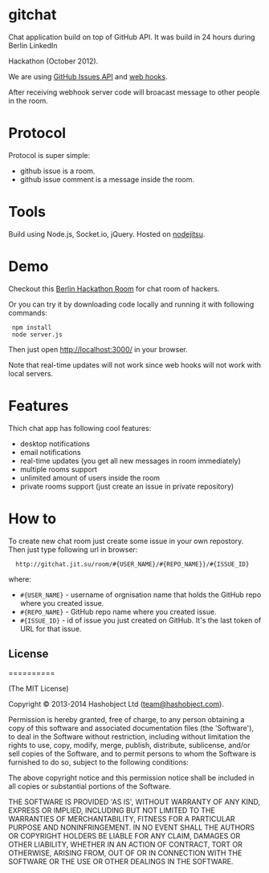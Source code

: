 gitchat
=======

Chat application build on top of GitHub API. It was build in 24 hours during Berlin LinkedIn

Hackathon (October 2012).

We are using [GitHub Issues API](http://developer.github.com/v3/issues/) and [web hooks](http://developer.github.com/v3/repos/hooks/).

After receiving webhook server code will broacast message to other people in the room.


# Protocol

Protocol is super simple:

  * github issue is a room.
  * github issue comment is a message inside the room.


# Tools

Build using Node.js, Socket.io, jQuery. Hosted on [nodejitsu](https://www.nodejitsu.com).


# Demo

Checkout this [Berlin Hackathon Room](http://chat.gitrun.com/room/gitrun/chat/4) for chat room of hackers.

Or you can try it by downloading code locally and running it with following commands:

```
 npm install
 node server.js
```
Then just open [http://localhost:3000/](http://localhost:3000/) in your browser.

Note that real-time updates will not work since web hooks will not work with local servers.


# Features

Thich chat app has following cool features:

  * desktop notifications
  * email notifications
  * real-time updates (you get all new messages in room immediately)
  * multiple rooms support
  * unlimited amount of users inside the room
  * private rooms support (just create an issue in private repository)

# How to

To create new chat room just create some issue in your own repostory.
Then just type following url in browser:

```
  http://gitchat.jit.su/room/#{USER_NAME}/#{REPO_NAME}}/#{ISSUE_ID}
```
where:
  * `#{USER_NAME}` - username of orgnisation name that holds the GitHub repo where you created issue.
  * `#{REPO_NAME}` - GitHub repo name where you created issue.
  * `#{ISSUE_ID}` - id of issue you just created on GitHub. It's the last token of URL for that issue.


## License
==========

(The MIT License)

Copyright © 2013-2014 Hashobject Ltd (team@hashobject.com).

Permission is hereby granted, free of charge, to any person obtaining a copy
of this software and associated documentation files (the 'Software'), to deal
in the Software without restriction, including without limitation the rights
to use, copy, modify, merge, publish, distribute, sublicense, and/or sell
copies of the Software, and to permit persons to whom the Software is
furnished to do so, subject to the following conditions:

The above copyright notice and this permission notice shall be included in all
copies or substantial portions of the Software.

THE SOFTWARE IS PROVIDED 'AS IS', WITHOUT WARRANTY OF ANY KIND, EXPRESS OR
IMPLIED, INCLUDING BUT NOT LIMITED TO THE WARRANTIES OF MERCHANTABILITY,
FITNESS FOR A PARTICULAR PURPOSE AND NONINFRINGEMENT. IN NO EVENT SHALL THE
AUTHORS OR COPYRIGHT HOLDERS BE LIABLE FOR ANY CLAIM, DAMAGES OR OTHER
LIABILITY, WHETHER IN AN ACTION OF CONTRACT, TORT OR OTHERWISE, ARISING FROM,
OUT OF OR IN CONNECTION WITH THE SOFTWARE OR THE USE OR OTHER DEALINGS IN THE
SOFTWARE.
